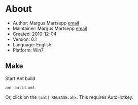 About
=============
* Author: Margus Martsepp [email](margusmartsepp@gmail.com)
* Maintainer: Margus Martsepp [email](margusmartsepp@gmail.com)
* Created: 2010-12-04
* Version: 0.1
* Language: English
* Platform: Win7

Make
----
Start Ant build

    ant build.xml

Or, click on the `[ant] RELEASE.ahk`. This requires AutoHotkey.




